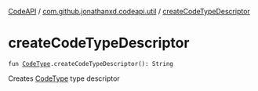 [CodeAPI](../index.md) / [com.github.jonathanxd.codeapi.util](index.md) / [createCodeTypeDescriptor](.)

# createCodeTypeDescriptor

`fun `[`CodeType`](../com.github.jonathanxd.codeapi.type/-code-type/index.md)`.createCodeTypeDescriptor(): String`

Creates [CodeType](../com.github.jonathanxd.codeapi.type/-code-type/index.md) type descriptor

